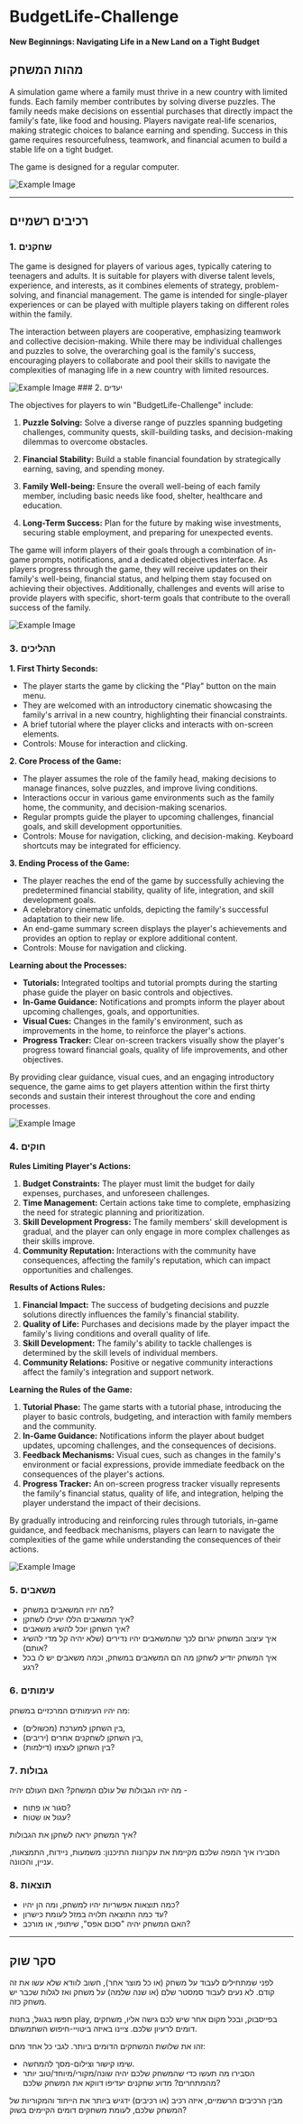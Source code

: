 # BudgetLife-Challenge

**New Beginnings: Navigating Life in a New Land on a Tight Budget**

## מהות המשחק
A simulation game where a family must thrive in a new country with limited funds. Each family member contributes by solving diverse puzzles. The family needs make decisions on essential purchases that directly impact the family's fate, like food and housing. Players navigate real-life scenarios, making strategic choices to balance earning and spending. Success in this game requires resourcefulness, teamwork, and financial acumen to build a stable life on a tight budget.

The game is designed for a regular computer.

<img src="[https://example.com/example.jpg](https://example.com/example.jpg](https://github.com/our-game-maya-and-michael/BudgetLife-Challenge/blob/main/family%20next%20to%20plane.png)" alt="Example Image">


---


## רכיבים רשמיים

### 1. שחקנים
The game is designed for players of various ages, typically catering to teenagers and adults. It is suitable for players with diverse talent levels, experience, and interests, as it combines elements of strategy, problem-solving, and financial management. The game is intended for single-player experiences or can be played with multiple players taking on different roles within the family.

The interaction between players are cooperative, emphasizing teamwork and collective decision-making. While there may be individual challenges and puzzles to solve, the overarching goal is the family's success, encouraging players to collaborate and pool their skills to navigate the complexities of managing life in a new country with limited resources.

<img src="[https://example.com/example.jpg](https://example.com/example.jpg](https://github.com/our-game-maya-and-michael/BudgetLife-Challenge/blob/main/family%20next%20to%20plane.png)" alt="Example Image">
### 2. יעדים

The objectives for players to win "BudgetLife-Challenge" include:

1. **Puzzle Solving:** Solve a diverse range of puzzles spanning budgeting challenges, community quests, skill-building tasks, and decision-making dilemmas to overcome obstacles.

2. **Financial Stability:** Build a stable financial foundation by strategically earning, saving, and spending money.

3. **Family Well-being:** Ensure the overall well-being of each family member, including basic needs like food, shelter, healthcare and education.

4. **Long-Term Success:** Plan for the future by making wise investments, securing stable employment, and preparing for unexpected events.

The game will inform players of their goals through a combination of in-game prompts, notifications, and a dedicated objectives interface. As players progress through the game, they will receive updates on their family's well-being, financial status, and helping them stay focused on achieving their objectives. Additionally,  challenges and events will arise to provide players with specific, short-term goals that contribute to the overall success of the family.

<img src="[https://example.com/example.jpg](https://example.com/example.jpg](https://github.com/our-game-maya-and-michael/BudgetLife-Challenge/blob/main/family%20next%20to%20plane.png)" alt="Example Image">

### 3. תהליכים
**1. First Thirty Seconds:**
  - The player starts the game by clicking the "Play" button on the main menu.
  - They are welcomed with an introductory cinematic showcasing the family's arrival in a new country, highlighting their financial constraints.
  - A brief tutorial where the player clicks and interacts with on-screen elements.
  - Controls: Mouse for interaction and clicking.

**2. Core Process of the Game:**
  - The player assumes the role of the family head, making decisions to manage finances, solve puzzles, and improve living conditions.
  - Interactions occur in various game environments such as the family home, the community, and decision-making scenarios.
  - Regular prompts guide the player to upcoming challenges, financial goals, and skill development opportunities.
  - Controls: Mouse for navigation, clicking, and decision-making. Keyboard shortcuts may be integrated for efficiency.

**3. Ending Process of the Game:**
  - The player reaches the end of the game by successfully achieving the predetermined financial stability, quality of life, integration, and skill development goals.
  - A celebratory cinematic unfolds, depicting the family's successful adaptation to their new life.
  - An end-game summary screen displays the player's achievements and provides an option to replay or explore additional content.
  - Controls: Mouse for navigation and clicking.

**Learning about the Processes:**
- **Tutorials:** Integrated tooltips and tutorial prompts during the starting phase guide the player on basic controls and objectives.
- **In-Game Guidance:** Notifications and prompts inform the player about upcoming challenges, goals, and opportunities.
- **Visual Cues:** Changes in the family's environment, such as improvements in the home, to reinforce the player's actions.
- **Progress Tracker:** Clear on-screen trackers visually show the player's progress toward financial goals, quality of life improvements, and other objectives.

By providing clear guidance, visual cues, and an engaging introductory sequence, the game aims to get players attention within the first thirty seconds and sustain their interest throughout the core and ending processes.

<img src="[https://example.com/example.jpg](https://example.com/example.jpg](https://github.com/our-game-maya-and-michael/BudgetLife-Challenge/blob/main/family%20next%20to%20plane.png)" alt="Example Image">

### 4. חוקים

**Rules Limiting Player's Actions:**
1. **Budget Constraints:** The player must limit the budget for daily expenses, purchases, and unforeseen challenges.
2. **Time Management:** Certain actions take time to complete, emphasizing the need for strategic planning and prioritization.
3. **Skill Development Progress:** The family members' skill development is gradual, and the player can only engage in more complex challenges as their skills improve.
4. **Community Reputation:** Interactions with the community have consequences, affecting the family's reputation, which can impact opportunities and challenges.

**Results of Actions Rules:**
1. **Financial Impact:** The success of budgeting decisions and puzzle solutions directly influences the family's financial stability.
2. **Quality of Life:** Purchases and decisions made by the player impact the family's living conditions and overall quality of life.
3. **Skill Development:** The family's ability to tackle challenges is determined by the skill levels of individual members.
4. **Community Relations:** Positive or negative community interactions affect the family's integration and support network.

**Learning the Rules of the Game:**
1. **Tutorial Phase:** The game starts with a tutorial phase, introducing the player to basic controls, budgeting, and interaction with family members and the community.
2. **In-Game Guidance:** Notifications inform the player about budget updates, upcoming challenges, and the consequences of decisions.
3. **Feedback Mechanisms:** Visual cues, such as changes in the family's environment or facial expressions, provide immediate feedback on the consequences of the player's actions.
4. **Progress Tracker:** An on-screen progress tracker visually represents the family's financial status, quality of life, and integration, helping the player understand the impact of their decisions.

By gradually introducing and reinforcing rules through tutorials, in-game guidance, and feedback mechanisms, players can learn to navigate the complexities of the game while understanding the consequences of their actions.

<img src="[https://example.com/example.jpg](https://example.com/example.jpg](https://github.com/our-game-maya-and-michael/BudgetLife-Challenge/blob/main/family%20next%20to%20plane.png)" alt="Example Image">

### 5. משאבים

* מה יהיו המשאבים במשחק?
* איך המשאבים הללו יועילו לשחקן?
* איך השחקן יוכל להשיג משאבים?
* איך עיצוב המשחק יגרום לכך שהמשאבים יהיו נדירים (שלא יהיה קל מדי להשיג אותם)?
* איך המשחק יודיע לשחקן מה הם המשאבים במשחק, וכמה משאבים יש לו בכל רגע?

### 6. עימותים

מה יהיו העימותים המרכזיים במשחק:

* בין השחקן למערכת (מכשולים),
* בין השחקן לשחקנים אחרים (יריבים),
* בין השחקן לעצמו (דילמות)? 


### 7. גבולות

מה יהיו הגבולות של עולם המשחק? האם העולם יהיה - 
* סגור או פתוח?
*  עגול או שטוח? 

 איך המשחק יראה לשחקן את הגבולות? 
 
 הסבירו איך המפה שלכם מקיימת את עקרונות התיכנון: משמעות, ניידות, התמצאות, עניין, והכוונה.


### 8. תוצאות

* כמה תוצאות אפשריות יהיו למשחק, ומה הן יהיו? 
* עד כמה התוצאה תלויה במזל לעומת כישרון? 
* האם המשחק יהיה "סכום אפס", שיתופי, או מורכב?

---

## סקר שוק

לפני שמתחילים לעבוד על משחק (או כל מוצר אחר), חשוב לוודא שלא עשו את זה קודם. לא נעים לעבוד סמסטר שלם (או שנה שלמה) על משחק ואז לגלות שכבר יש משחק כזה. 

חפשו בגוגל, בחנות play, בפייסבוק, ובכל מקום אחר שיש לכם גישה אליו, משחקים דומים לרעיון שלכם. ציינו באיזה ביטויי-חיפוש השתמשתם.

זהו את שלושת המשחקים הדומים ביותר. לגבי כל אחד מהם:

* שימו קישור וצילום-מסך להמחשה.
* הסבירו מה תעשו כדי שהמשחק שלכם יהיה שונה/מקורי/מיוחד/טוב יותר מהמתחרים?  מדוע שחקנים יעדיפו דווקא את המשחק שלכם?

מבין הרכיבים הרשמיים, 
איזה רכיב (או רכיבים) ידגיש ביותר את הייחוד והמקוריות של המשחק שלכם, לעומת משחקים דומים הקיימים בשוק?


